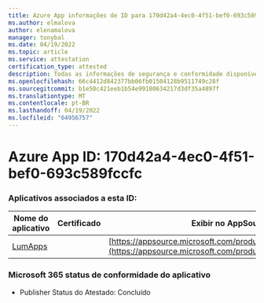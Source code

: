 ```yaml
---
title: Azure App informações de ID para 170d42a4-4ec0-4f51-bef0-693c589fccfc
ms.author: elmalova
author: elenamalova
manager: tonybal
ms.date: 04/19/2022
ms.topic: article
ms.service: attestation
certification_type: attested
description: Todas as informações de segurança e conformidade disponíveis para 170d42a4-4ec0-4f51-bef0-693c589fccfc.
ms.openlocfilehash: 66c4412d842377bb06fb01504128b9511749c28f
ms.sourcegitcommit: b1e50c421eeb1b54e99180634217d3df35a4897f
ms.translationtype: MT
ms.contentlocale: pt-BR
ms.lasthandoff: 04/19/2022
ms.locfileid: "64956757"
---
```

# <a name="azure-app-id-170d42a4-4ec0-4f51-bef0-693c589fccfc"></a>Azure App ID: 170d42a4-4ec0-4f51-bef0-693c589fccfc


### <a name="apps-associated-with-this-id"></a>Aplicativos associados a esta ID:
| **Nome do aplicativo** | **Certificado** | **Exibir no AppSource** |
|--------------|---------------|-----------------------|
| [LumApps](../forward/WA200001015.md) |  | [https://appsource.microsoft.com/product/office/WA200001015](https://appsource.microsoft.com/product/office/WA200001015) |

### <a name="microsoft-365-app-compliance-status"></a>Microsoft 365 status de conformidade do aplicativo
- Publisher Status do Atestado: Concluído
